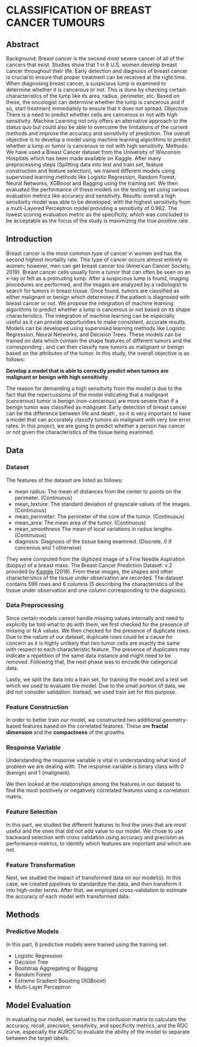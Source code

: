 # CLASSIFICATION OF BREAST CANCER TUMOURS

## Abstract
Background: Breast cancer is the second most severe cancer of all of the cancers that exist. Studies show that 1 in 8 U.S. women develop breast cancer throughout their life. Early detection and diagnosis of breast cancer is crucial to ensure that proper treatment can be received at the right time. When diagnosing breast cancer, a suspicious lump is examined to determine whether it is cancerous or not. This is done by checking certain characteristics of the lump like its area, radius, perimeter, etc. Based on these, the oncologist can determine whether the lump is cancerous and if so, start treatment immediately to ensure that it does not spread. Objective: There is a need to predict whether cells are cancerous or not with high sensitivity. Machine Learning not only offers an alternative approach to the status quo but could also be able to overcome the limitations of the current methods and improve the accuracy and sensitivity of prediction. The overall objective is to develop a model using machine learning algorithms to predict whether a lump or tumor is cancerous or not with high sensitivity. Methods: We have used a Breast Cancer dataset from the University of Wisconsin Hospitals which has been made available on Kaggle. After many preprocessing steps (Splitting data into test and train set, feature construction and feature selection), we trained different models using supervised learning methods like Logistic Regression, Random Forest, Neural Networks, XGBoost and Bagging using the training set. We then evaluated the performance of these models on the testing set using various evaluation metrics like accuracy and sensitivity. Results: overall a high sensitivity model was able to be developed, with the highest sensitivity from a multi-Layered Perceptron model providing a sensitivity of 0.962. The lowest scoring evaluation metric as the specificity, which was concluded to be acceptable as the focus of the study is maximizing the true positive rate.

## Introduction
Breast cancer is the most common type of cancer in women and has the second highest mortality rate. This type of cancer occurs almost entirely in women; however, men can get breast cancer too (American Cancer Society, 2019). Breast cancer cells usually form a tumor that can often be seen on an x-ray or felt as a protruding lump. After a suspicious lump is found, imaging procedures are performed, and the images are analyzed by a radiologist to search for tumors in breast tissue. Once found, tumors are classified as either malignant or benign which determines if the patient is diagnosed with breast cancer or not. We propose the integration of machine learning algorithms to predict whether a lump is cancerous or not based on its shape characteristics. The integration of machine learning can be especially useful as it can provide opportunities to make consistent, accurate results. Models can be developed using supervised learning methods like Logistic Regression, Neural Networks, and Decision Trees. These models can be trained on data which contain the shape features of different tumors and the corresponding , and can then classify new tumors as malignant or benign based on the attributes of the tumor. In this study, the overall objective is as follows:

**Develop a model that is able to correctly predict when tumors are malignant or benign with high sensitivity**.

The reason for demanding a high sensitivity from the model is due to the fact that the repercussions of the model indicating that a malignant (cancerous) tumor is benign (non-cancerous) are more severe than if a benign tumor was classified as malignant. Early detection of breast cancer can be the difference between life and death., so it is very important to have a model that can accurately classify tumors as malignant with very low error rates. In this project, we are going to predict whether a person has cancer or not given the characteristics of the tissue being examined.

## Data
### Dataset
The features of the dataset are listed as follows:

- mean radius: The mean of distances from the center to points on the perimeter. (Continuous)
- mean_texture: The standard deviation of grayscale values of the images. (Continuous)
- mean_perimeter: The perimeter of the core of the tumor. (Continuous)
- mean_area: The mean area of the tumor. (Continuous)
- mean_smoothness The mean of local variations in radius lengths. (Continuous)
- diagnosis: Diagnosis of the tissue being examined. (Discrete, 0 if cancerous and 1 otherwise)

They were computed from the digitized image of a Fine Needle Aspiration (biopsy) of a breast mass. The Breast Cancer Prediction Dataset: v.2 provided by [Kaggle](https://www.kaggle.com/merishnasuwal/breast-cancer-prediction-dataset) (2018). From these images, the shapes and other characteristics of the tissue under observation are recorded. The dataset contains 596 rows and 6 columns (5 describing the characteristics of the tissue under observation and one column corresponding to the diagnosis).

### Data Preprocessing
Since certain models cannot handle missing values internally and need to explicitly be told what to do with them, we first checked for the presence of missing or N.A values. We then checked for the presence of duplicate rows. Due to the nature of our dataset, duplicate rows could be a cause for concern as it is highly unlikely that two tumor cells are exactly the same with respect to each characteristic feature. The presence of duplicates may indicate a repetition of the same data instance and might need to be removed. Following that, the next phase was to encode the categorical data.

Lastly, we split the data into a train set, for training the model and a test set which we used to evaluate the model. Due to the small portion of data, we did not consider validation. Instead, we used train set for this purpose.

### Feature Construction
In order to better train our model, we constructed two additional geometry-based features based on the correlated features. These are **fractal dimension** and the **compactness** of the growths.

### Response Variable
Understanding the response variable is vital in understanding what kind of problem we are dealing with. The response variable is binary class with 0 (benign) and 1 (malignant).

We then looked at the relationships among the features in our dataset to find the most positively or negatively correlated features using a correlation matrix.

### Feature Selection
In this part, we studied the different features to find the ones that are most useful and the ones that did not add value to our model. We chose to use backward selection with cross validation using accuracy and precision as performance metrics, to identify which features are important and which are not.

### Feature Transformation
Next, we studied the impact of transformed data on our model(s). In this case, we created pipelines to standardize the data, and then transform it into high-order terms. After that, we employed cross-validation to estimate the accuracy of each model with transformed data.

## Methods
### Predictive Models
In this part, 6 predictive models were trained using the training set.

- Logistic Regression
- Decision Tree
- Bootstrap Aggregating or Bagging
- Random Forest
- Extreme Gradient Boosting (XGBoost)
- Multi-Layer Perceptron

## Model Evaluation
In evaluating our model, we turned to the confusion matrix to calculate the accuracy, recall, precision, sensitivity, and specificity metrics, and the ROC curve, especially the AUROC to evaluate the ability of the model to separate between the target labels.
